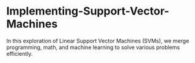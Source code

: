 # Implementing-Support-Vector-Machines

In this exploration of Linear Support Vector Machines (SVMs), we merge programming, math, and machine learning to solve various problems efficiently.
